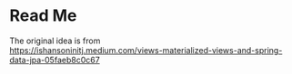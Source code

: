 # Read Me

The original idea is from  
https://ishansoninitj.medium.com/views-materialized-views-and-spring-data-jpa-05faeb8c0c67

